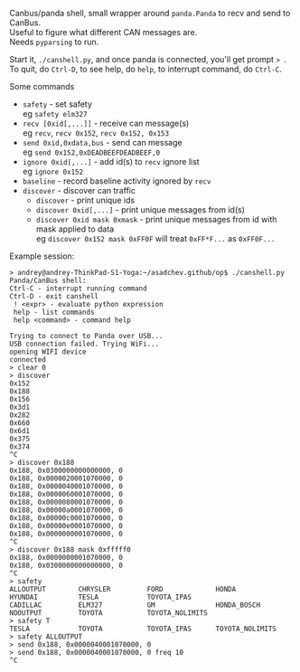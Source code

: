 Canbus/panda shell, small wrapper around `panda.Panda` to recv and send to CanBus.\
Useful to figure what different CAN messages are.  \
Needs `pyparsing` to run.

Start it, `./canshell.py`, and once panda is connected, you'll get prompt `> `.\
To quit, do `Ctrl-D`, to see help, do `help`, to interrupt command, do `Ctrl-C`. 

Some commands
* `safety` - set safety \
  eg `safety elm327`
* `recv [0xid[,...]]` - receive can message(s) \
  eg `recv`, `recv 0x152`, `recv 0x152, 0x153`
* `send 0xid,0xdata,bus` - send can message \
  eg `send 0x152,0xDEADBEEFDEADBEEF,0`
* `ignore 0xid[,...]` - add id(s) to `recv` ignore list \
  eg `ignore 0x152`
* `baseline` - record baseline activity ignored by `recv`
* `discover` - discover can traffic
  * `discover`                 - print unique ids
  * `discover 0xid[,...]`      - print unique messages from id(s)
  * `discover 0xid mask 0xmask` - print unique messages from id with mask applied to data \
     eg `discover 0x152 mask 0xFF0F` will treat `0xFF*F...` as `0xFF0F...` 

Example session:
```
> andrey@andrey-ThinkPad-S1-Yoga:~/asadchev.github/op$ ./canshell.py
Panda/CanBus shell:
Ctrl-C - interrupt running command
Ctrl-D - exit canshell
 ! <expr> - evaluate python expression
 help - list commands
 help <command> - command help

Trying to connect to Panda over USB...
USB connection failed. Trying WiFi...
opening WIFI device
connected
> clear 0
> discover
0x152
0x188
0x156
0x3d1
0x282
0x660
0x6d1
0x375
0x374
^C
> discover 0x188
0x188, 0x0300000000000000, 0
0x188, 0x0000020001070000, 0
0x188, 0x0000040001070000, 0
0x188, 0x0000060001070000, 0
0x188, 0x0000080001070000, 0
0x188, 0x00000a0001070000, 0
0x188, 0x00000c0001070000, 0
0x188, 0x00000e0001070000, 0
0x188, 0x0000000001070000, 0
^C
> discover 0x188 mask 0xfffff0
0x188, 0x0000000001070000, 0
0x188, 0x0300000000000000, 0
^C
> safety
ALLOUTPUT        CHRYSLER         FORD             HONDA            HYUNDAI          TESLA            TOYOTA_IPAS
CADILLAC         ELM327           GM               HONDA_BOSCH      NOOUTPUT         TOYOTA           TOYOTA_NOLIMITS
> safety T
TESLA            TOYOTA           TOYOTA_IPAS      TOYOTA_NOLIMITS
> safety ALLOUTPUT
> send 0x188, 0x0000040001070000, 0
> send 0x188, 0x0000040001070000, 0 freq 10
^C
```
